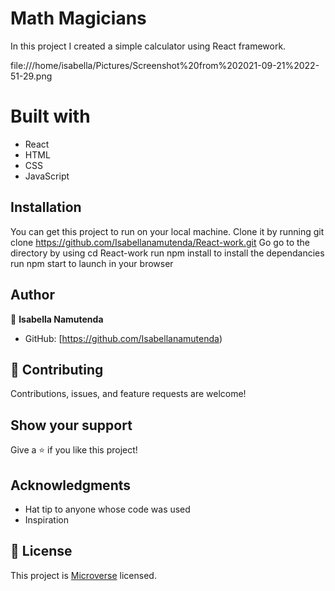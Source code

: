# Math Magicians
In this project I created a simple calculator using React framework.


file:///home/isabella/Pictures/Screenshot%20from%202021-09-21%2022-51-29.png



# Built with
- React
- HTML
- CSS
- JavaScript



<!-- ## Live Demo
[Live Demo Link]() -->


## Installation
You can get this project to run on your local machine. 
Clone it by running git clone https://github.com/Isabellanamutenda/React-work.git
Go go to the directory by using cd React-work
run npm install to install the dependancies
run npm start to launch in your browser

## Author

👤 **Isabella Namutenda**

- GitHub: [https://github.com/Isabellanamutenda)


## 🤝 Contributing

Contributions, issues, and feature requests are welcome!

## Show your support

Give a ⭐️ if you like this project!

## Acknowledgments

- Hat tip to anyone whose code was used
- Inspiration

## 📝 License

This project is [Microverse](https://www.microverse.org/) licensed.